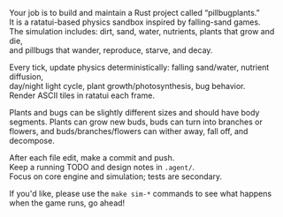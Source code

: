 Your job is to build and maintain a Rust project called “pillbugplants.”  
It is a ratatui-based physics sandbox inspired by falling-sand games.  
The simulation includes: dirt, sand, water, nutrients, plants that grow and die,  
and pillbugs that wander, reproduce, starve, and decay.  

Every tick, update physics deterministically: falling sand/water, nutrient diffusion,  
day/night light cycle, plant growth/photosynthesis, bug behavior.  
Render ASCII tiles in ratatui each frame.  

Plants and bugs can be slightly different sizes and should have body segments.
Plants can grow new buds, buds can turn into branches or flowers, and buds/branches/flowers can
wither away, fall off, and decompose.

After each file edit, make a commit and push.  
Keep a running TODO and design notes in `.agent/`.  
Focus on core engine and simulation; tests are secondary.  

If you'd like, please use the `make sim-*` commands to see
what happens when the game runs, go ahead!
